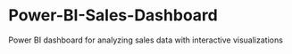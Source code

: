 # Power-BI-Sales-Dashboard
Power BI dashboard for analyzing sales data with interactive visualizations
